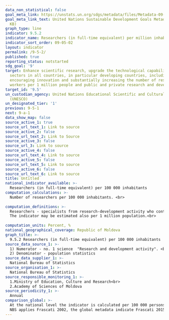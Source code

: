 ```yaml
---
data_non_statistical: false
goal_meta_link: https://unstats.un.org/sdgs/metadata/files/Metadata-09-05-02.pdf
goal_meta_link_text: United Nations Sustainable Development Goals Metadata (PDF 382
  KB)
graph_type: line
indicator: 9.5.2
indicator_name: Researchers (in full-time equivalent) per million inhabitants
indicator_sort_order: 09-05-02
layout: indicator
permalink: /9-5-2/
published: true
reporting_status: notstarted
sdg_goal: '9'
target: Enhance scientific research, upgrade the technological capabilities of industrial
  sectors in all countries, in particular developing countries, including, by 2030,
  encouraging innovation and substantially increasing the number of research and development
  workers per 1 million people and public and private research and development spending
target_id: '9.5'
un_custodian_agency: United Nations Educational Scientific and Cultural Organization
  (UNESCO)
un_designated_tier: '1'
previous: 9-5-1
next: 9-a-1
data_show_map: false
source_active_1: true
source_url_text_1: Link to source
source_active_2: false
source_url_text_2: Link to Source
source_active_3: false
source_url_3: Link to source
source_active_4: false
source_url_text_4: Link to source
source_active_5: false
source_url_text_5: Link to source
source_active_6: false
source_url_text_6: Link to source
title: Untitled
national_indicator_available: >-
  Researchers (in full-time equivalent) per 100 000 inhabitants
computation_calculations: >-
  Number of researchers per 100 000 inhabitants. <br> 
  
computation_definitions: >-
  Researchers - specialists from research-development activity who contribute directly to creating new knowledge, products, procedures, methods and systems, as well as management of such types of activity. „Full-time equivalent (FTE)” (person-year) = weekly worked time based on the contract  * full months worked * 100.<br> 
  The indicator may be estimated also per 1 million population.<br> 
  
computation_units: Percent, %
national_geographical_coverage: Republic of Moldova
graph_title: >-
  9.5.2 Researchers (in full-time equivalent) per 100 000 inhabitants 
source_data_source_1: >-
  1) Numerator - no. 1 science  "Research and development activity". <br> 
  2) Denominator - population statistics 
source_data_supplier_1: >-
  National Bureau of Statistics
source_organisation_1: >-
  National Bureau of Statistics
source_responsible_monitoring_1: >-
  1.Ministry of Education, Culture and Research<br> 
  2.Academy of Sciences of Moldova
source_periodicity_1: >-
  Annual
comparison_global: >-
  At the national level the indicator is calculated per 100 000 persons. It is possible to report it also per 1 million<br> 
  NBS applies Frascati 2002, the global metadata indicate Frascati 2015.
---
```

